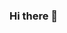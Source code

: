 ### Hi there 👋

<!--
**X0bang/X0bang** is a ✨ _special_ ✨ repository because its `README.md` (this file) appears on your GitHub profile.

Here are some ideas to get you started:

- 🔭 I’m currently working on ...
- 🌱 I’m currently learning ...
- 👯 I’m looking to collaborate on ...
- 🤔 I’m looking for help with ...s
- 💬 Ask me about ...
- 📫 How to reach me: ...
- 😄 Pronouns: ...
- ⚡ Fun fact: ...
-->
